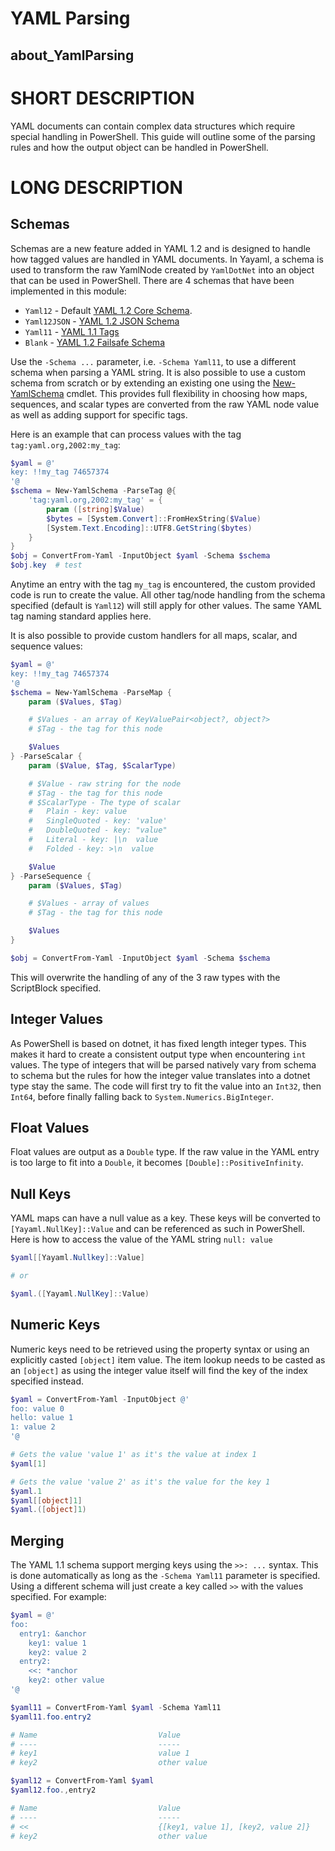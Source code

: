 # YAML Parsing
## about_YamlParsing

# SHORT DESCRIPTION
YAML documents can contain complex data structures which require special handling in PowerShell.
This guide will outline some of the parsing rules and how the output object can be handled in PowerShell.

# LONG DESCRIPTION
## Schemas
Schemas are a new feature added in YAML 1.2 and is designed to handle how tagged values are handled in YAML documents.
In Yayaml, a schema is used to transform the raw YamlNode created by `YamlDotNet` into an object that can be used in PowerShell.
There are 4 schemas that have been implemented in this module:

+ `Yaml12` - Default [YAML 1.2 Core Schema](https://yaml.org/spec/1.2.2/#103-core-schema).
+ `Yaml12JSON` - [YAML 1.2 JSON Schema](https://yaml.org/spec/1.2.2/#102-json-schema)
+ `Yaml11` - [YAML 1.1 Tags](https://yaml.org/spec/1.1/#id858600)
+ `Blank` - [YAML 1.2 Failsafe Schema](https://yaml.org/spec/1.2.2/#101-failsafe-schema)

Use the `-Schema ...` parameter, i.e. `-Schema Yaml11`, to use a different schema when parsing a YAML string.
It is also possible to use a custom schema from scratch or by extending an existing one using the [New-YamlSchema](./New-YamlSchema.md) cmdlet.
This provides full flexibility in choosing how maps, sequences, and scalar types are converted from the raw YAML node value as well as adding support for specific tags.

Here is an example that can process values with the tag `tag:yaml.org,2002:my_tag`:

```powershell
$yaml = @'
key: !!my_tag 74657374
'@
$schema = New-YamlSchema -ParseTag @{
    'tag:yaml.org,2002:my_tag' = {
        param ([string]$Value)
        $bytes = [System.Convert]::FromHexString($Value)
        [System.Text.Encoding]::UTF8.GetString($bytes)
    }
}
$obj = ConvertFrom-Yaml -InputObject $yaml -Schema $schema
$obj.key  # test
```

Anytime an entry with the tag `my_tag` is encountered, the custom provided code is run to create the value.
All other tag/node handling from the schema specified (default is `Yaml12`) will still apply for other values.
The same YAML tag naming standard applies here.

It is also possible to provide custom handlers for all maps, scalar, and sequence values:

```powershell
$yaml = @'
key: !!my_tag 74657374
'@
$schema = New-YamlSchema -ParseMap {
    param ($Values, $Tag)

    # $Values - an array of KeyValuePair<object?, object?>
    # $Tag - the tag for this node

    $Values
} -ParseScalar {
    param ($Value, $Tag, $ScalarType)

    # $Value - raw string for the node
    # $Tag - the tag for this node
    # $ScalarType - The type of scalar
    #   Plain - key: value
    #   SingleQuoted - key: 'value'
    #   DoubleQuoted - key: "value"
    #   Literal - key: |\n  value
    #   Folded - key: >\n  value

    $Value
} -ParseSequence {
    param ($Values, $Tag)

    # $Values - array of values
    # $Tag - the tag for this node

    $Values
}

$obj = ConvertFrom-Yaml -InputObject $yaml -Schema $schema
```

This will overwrite the handling of any of the 3 raw types with the ScriptBlock specified.

## Integer Values
As PowerShell is based on dotnet, it has fixed length integer types.
This makes it hard to create a consistent output type when encountering `int` values.
The type of integers that will be parsed natively vary from schema to schema but the rules for how the integer value translates into a dotnet type stay the same.
The code will first try to fit the value into an `Int32`, then `Int64`, before finally falling back to `System.Numerics.BigInteger`.

## Float Values
Float values are output as a `Double` type.
If the raw value in the YAML entry is too large to fit into a `Double`, it becomes `[Double]::PositiveInfinity`.

## Null Keys
YAML maps can have a null value as a key.
These keys will be converted to `[Yayaml.NullKey]::Value` and can be referenced as such in PowerShell.
Here is how to access the value of the YAML string `null: value`

```powershell
$yaml[[Yayaml.Nullkey]::Value]

# or

$yaml.([Yayaml.NullKey]::Value)
```

## Numeric Keys
Numeric keys need to be retrieved using the property syntax or using an explicitly casted `[object]` item value.
The item lookup needs to be casted as an `[object]` as using the integer value itself will find the key of the index specified instead.

```powershell
$yaml = ConvertFrom-Yaml -InputObject @'
foo: value 0
hello: value 1
1: value 2
'@

# Gets the value 'value 1' as it's the value at index 1
$yaml[1]

# Gets the value 'value 2' as it's the value for the key 1
$yaml.1
$yaml[[object]1]
$yaml.([object]1)
```

## Merging
The YAML 1.1 schema support merging keys using the `>>: ...` syntax.
This is done automatically as long as the `-Schema Yaml11` parameter is specified.
Using a different schema will just create a key called `>>` with the values specified.
For example:

```powershell
$yaml = @'
foo:
  entry1: &anchor
    key1: value 1
    key2: value 2
  entry2:
    <<: *anchor
    key2: other value
'@

$yaml11 = ConvertFrom-Yaml $yaml -Schema Yaml11
$yaml11.foo.entry2

# Name                           Value
# ----                           -----
# key1                           value 1
# key2                           other value

$yaml12 = ConvertFrom-Yaml $yaml
$yaml12.foo.,entry2

# Name                           Value
# ----                           -----
# <<                             {[key1, value 1], [key2, value 2]}
# key2                           other value
```

